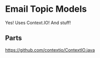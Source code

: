 # Email Topic Models

Yes! Uses Context.IO! And stuff!


## Parts 

https://github.com/contextio/ContextIO.java
